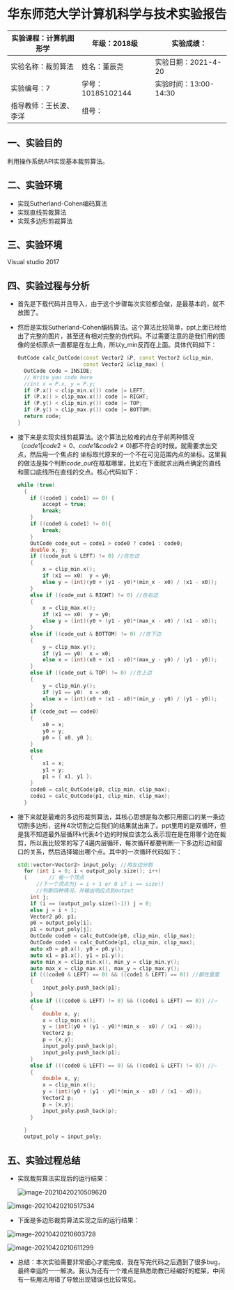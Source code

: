# 华东师范大学计算机科学与技术实验报告

| 实验课程：计算机图形学 | 年级：2018级      | 实验成绩：            |
| ---------------------- | ----------------- | --------------------- |
| 实验名称：裁剪算法     | 姓名：董辰尧      | 实验日期：2021-4-20   |
| 实验编号：7            | 学号：10185102144 | 实验时间：13:00-14:30 |
| 指导教师：王长波、李洋 | 组号：            |                       |

## 一、实验目的

利用操作系统API实现基本裁剪算法。

## 二、实验环境

- 实现Sutherland-Cohen编码算法
- 实现直线剪裁算法
- 实现多边形剪裁算法

## 三、实验环境

Visual studio 2017

## 四、实验过程与分析

* 首先是下载代码并且导入，由于这个步骤每次实验都会做，是最基本的，就不放图了。

* 然后是实现Sutherland-Cohen编码算法。这个算法比较简单，ppt上面已经给出了完整的图片，甚至还有相对完整的伪代码。不过需要注意的是我们用的图像的坐标原点一直都是在左上角，所以y_min反而在上面。具体代码如下：

  ```c++
  OutCode calc_OutCode(const Vector2 &P, const Vector2 &clip_min,
                       const Vector2 &clip_max) {
    OutCode code = INSIDE;
    // Write you code here
    //int x = P.x, y = P.y;
    if (P.x() < clip_min.x()) code |= LEFT;
    if (P.x() > clip_max.x()) code |= RIGHT;
    if (P.y() < clip_min.y()) code |= TOP;
    if (P.y() > clip_max.y()) code |= BOTTOM;
    return code;
  }
  ```

* 接下来是实现实线剪裁算法。这个算法比较难的点在于前两种情况$（code1|code2=0、code1\&code2≠0)$都不符合的时候。就需要求出交点，然后用一个焦点的 坐标取代原来的一个不在可见范围内点的坐标。这里我的做法是挨个判断$code\_out$在框框哪里，比如在下面就求出两点确定的直线和窗口底线所在直线的交点。核心代码如下：

  ```c++
  while (true)
    {
  	  if ((code0 | code1) == 0) {
  		  accept = true;
  		  break;
  	  }
  	  if ((code0 & code1) != 0){
  		  break;
  	  }
  	  OutCode code_out = code1 > code0 ? code1 : code0;
  	  double x, y;
  	  if ((code_out & LEFT) != 0) //在左边
  	  {
  		  x = clip_min.x();
  		  if (x1 == x0)  y = y0;
  		  else y = (int)(y0 + (y1 - y0)*(min_x - x0) / (x1 - x0));
  	  }
  	  else if ((code_out & RIGHT) != 0) //在右边
  	  {
  		  x = clip_max.x();
  		  if (x1 == x0)  y = y0;
  		  else y = (int)(y0 + (y1 - y0)*(max_x - x0) / (x1 - x0));
  	  }
  	  else if ((code_out & BOTTOM) != 0) //在下边
  	  {
  		  y = clip_max.y();
  		  if (y1 == y0)  x = x0;
  		  else x = (int)(x0 + (x1 - x0)*(max_y - y0) / (y1 - y0));
  	  }
  	  else if ((code_out & TOP) != 0) //在上边
  	  {
  		  y = clip_min.y();
  		  if (y1 == y0)  x = x0;
  		  else x = (int)(x0 + (x1 - x0)*(min_y - y0) / (y1 - y0));
  	  }
  	  if (code_out == code0)
  	  {
  		  x0 = x;
  		  y0 = y;
  		  p0 = { x0, y0 };
  	  }
  	  else
  	  {
  		  x1 = x;
  		  y1 = y;
  		  p1 = { x1, y1 };
  	  }
  	  code0 = calc_OutCode(p0, clip_min, clip_max);
  	  code1 = calc_OutCode(p1, clip_min, clip_max);
    }
  ```

* 接下来就是最难的多边形裁剪算法，其核心思想是每次都只用窗口的某一条边切割多边形，这样4次切割之后我们的结果就出来了。ppt里用的是双循环，但是我不知道最外层循环$k$代表4个边的时候应该怎么表示现在是在用哪个边在裁剪，所以我比较笨的写了4遍内层循环，每次循环都要判断一下多边形边和窗口的关系，然后选择输出哪个点。其中的一次循环代码如下：

  ```c++
  std::vector<Vector2> input_poly; //用左边分割
    for (int i = 0; i < output_poly.size(); i++) 
    {		// 每一个顶点
  		//下一个顶点为j = i + 1 or 0 if i == size()
  		//判断四种情况，并输出响应点到output
  	  int j;
  	  if (i == (output_poly.size()-1)) j = 0;
  	  else j = i + 1;
  	  Vector2 p0, p1;
  	  p0 = output_poly[i];
  	  p1 = output_poly[j];
  	  OutCode code0 = calc_OutCode(p0, clip_min, clip_max);
  	  OutCode code1 = calc_OutCode(p1, clip_min, clip_max);
  	  auto x0 = p0.x(), y0 = p0.y();
  	  auto x1 = p1.x(), y1 = p1.y();
  	  auto min_x = clip_min.x(), min_y = clip_min.y();
  	  auto max_x = clip_max.x(), max_y = clip_max.y();
  	  if (((code0 & LEFT) == 0) && ((code1 & LEFT) == 0)) //都在里面
  	  {
  		  input_poly.push_back(p1);
  	  }
  	  else if (((code0 & LEFT) != 0) && ((code1 & LEFT) == 0)) //→
  	  {
  		  double x, y;
  		  x = clip_min.x();
  		  y = (int)(y0 + (y1 - y0)*(min_x - x0) / (x1 - x0));
  		  Vector2 p;
  		  p = {x,y};
  		  input_poly.push_back(p);
  		  input_poly.push_back(p1);
  	  }
  	  else if (((code0 & LEFT) == 0) && ((code1 & LEFT) != 0)) //←
  	  {
  		  double x, y;
  		  x = clip_min.x();
  		  y = (int)(y0 + (y1 - y0)*(min_x - x0) / (x1 - x0));
  		  Vector2 p;
  		  p = {x,y};
  		  input_poly.push_back(p);
  	  }
  	  
    }
    output_poly = input_poly;
  ```

  

## 五、实验过程总结



* 实现裁剪算法实现后的运行结果：

  ![image-20210420210509620](C:\Users\summer\AppData\Roaming\Typora\typora-user-images\image-20210420210509620.png)

  

![image-20210420210517534](C:\Users\summer\AppData\Roaming\Typora\typora-user-images\image-20210420210517534.png)

* 下面是多边形裁剪算法实现之后的运行结果：

  

![image-20210420210603728](C:\Users\summer\AppData\Roaming\Typora\typora-user-images\image-20210420210603728.png)

![image-20210420210611299](C:\Users\summer\AppData\Roaming\Typora\typora-user-images\image-20210420210611299.png)

* 总结：本次实验需要非常细心才能完成，我在写完代码之后遇到了很多bug，最终幸运的一一解决。我认为还有一个难点是熟悉助教已经编好的框架，中间有一些用法用错了导致出现错误也比较常见。